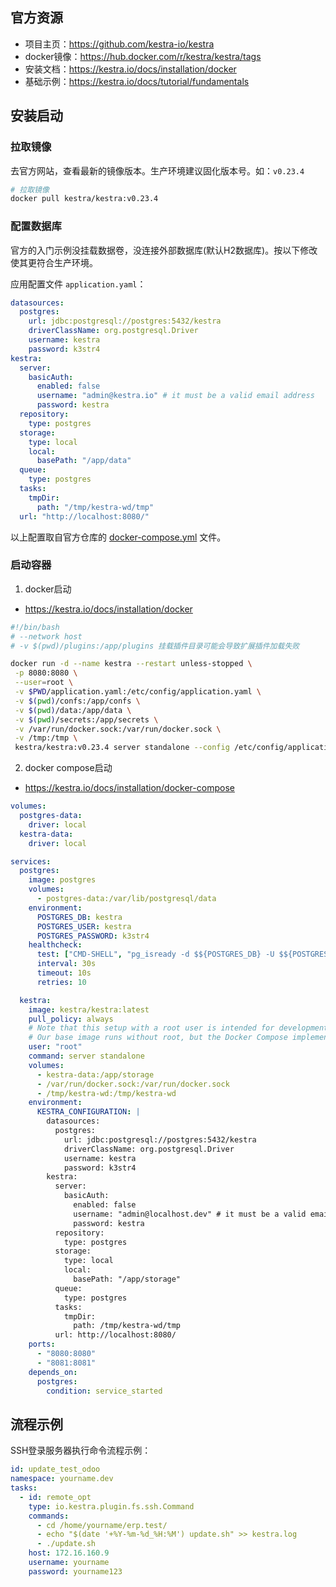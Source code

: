 ## 官方资源

- 项目主页：https://github.com/kestra-io/kestra
- docker镜像：https://hub.docker.com/r/kestra/kestra/tags
- 安装文档：https://kestra.io/docs/installation/docker
- 基础示例：https://kestra.io/docs/tutorial/fundamentals


## 安装启动

### 拉取镜像

去官方网站，查看最新的镜像版本。生产环境建议固化版本号。如：`v0.23.4`

```bash
# 拉取镜像
docker pull kestra/kestra:v0.23.4
```

### 配置数据库

官方的入门示例没挂载数据卷，没连接外部数据库(默认H2数据库)。按以下修改使其更符合生产环境。

应用配置文件 `application.yaml`：

```yaml
datasources:
  postgres:
    url: jdbc:postgresql://postgres:5432/kestra
    driverClassName: org.postgresql.Driver
    username: kestra
    password: k3str4
kestra:
  server:
    basicAuth:
      enabled: false
      username: "admin@kestra.io" # it must be a valid email address
      password: kestra
  repository:
    type: postgres
  storage:
    type: local
    local:
      basePath: "/app/data"
  queue:
    type: postgres
  tasks:
    tmpDir:
      path: "/tmp/kestra-wd/tmp"
  url: "http://localhost:8080/"
```

以上配置取自官方仓库的 [docker-compose.yml](https://github.com/kestra-io/kestra/blob/develop/docker-compose.yml) 文件。


### 启动容器

1. docker启动

- https://kestra.io/docs/installation/docker

```bash
#!/bin/bash
# --network host
# -v $(pwd)/plugins:/app/plugins 挂载插件目录可能会导致扩展插件加载失败 

docker run -d --name kestra --restart unless-stopped \
 -p 8080:8080 \
 --user=root \
 -v $PWD/application.yaml:/etc/config/application.yaml \
 -v $(pwd)/confs:/app/confs \
 -v $(pwd)/data:/app/data \
 -v $(pwd)/secrets:/app/secrets \
 -v /var/run/docker.sock:/var/run/docker.sock \
 -v /tmp:/tmp \
 kestra/kestra:v0.23.4 server standalone --config /etc/config/application.yaml
```

2. docker compose启动

- https://kestra.io/docs/installation/docker-compose

```yaml
volumes:
  postgres-data:
    driver: local
  kestra-data:
    driver: local

services:
  postgres:
    image: postgres
    volumes:
      - postgres-data:/var/lib/postgresql/data
    environment:
      POSTGRES_DB: kestra
      POSTGRES_USER: kestra
      POSTGRES_PASSWORD: k3str4
    healthcheck:
      test: ["CMD-SHELL", "pg_isready -d $${POSTGRES_DB} -U $${POSTGRES_USER}"]
      interval: 30s
      timeout: 10s
      retries: 10

  kestra:
    image: kestra/kestra:latest
    pull_policy: always
    # Note that this setup with a root user is intended for development purpose.
    # Our base image runs without root, but the Docker Compose implementation needs root to access the Docker socket
    user: "root"
    command: server standalone
    volumes:
      - kestra-data:/app/storage
      - /var/run/docker.sock:/var/run/docker.sock
      - /tmp/kestra-wd:/tmp/kestra-wd
    environment:
      KESTRA_CONFIGURATION: |
        datasources:
          postgres:
            url: jdbc:postgresql://postgres:5432/kestra
            driverClassName: org.postgresql.Driver
            username: kestra
            password: k3str4
        kestra:
          server:
            basicAuth:
              enabled: false
              username: "admin@localhost.dev" # it must be a valid email address
              password: kestra
          repository:
            type: postgres
          storage:
            type: local
            local:
              basePath: "/app/storage"
          queue:
            type: postgres
          tasks:
            tmpDir:
              path: /tmp/kestra-wd/tmp
          url: http://localhost:8080/
    ports:
      - "8080:8080"
      - "8081:8081"
    depends_on:
      postgres:
        condition: service_started
```


## 流程示例

SSH登录服务器执行命令流程示例：

```yaml
id: update_test_odoo
namespace: yourname.dev
tasks:
  - id: remote_opt
    type: io.kestra.plugin.fs.ssh.Command
    commands:
      - cd /home/yourname/erp.test/
      - echo "$(date '+%Y-%m-%d_%H:%M') update.sh" >> kestra.log
      - ./update.sh
    host: 172.16.160.9
    username: yourname
    password: yourname123
```

